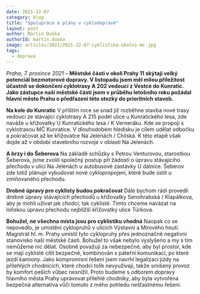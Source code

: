 ```yaml
---
date: 2021-12-07
category: blog
title: "Spolupráce a plány v cyklodopravě"
layout: post
author: Martin Duška
authorId: martin.duska
image: articles/2021/2021-12-07-cyklistika-okolni-mc.jpg
tags: 
  - doprava
---
```


*Praha, 7. prosince 2021* – **Městské části v okolí Prahy 11 skýtají velký potenciál bezmotorové dopravy. V listopadu jsem měl milou příležitost účastnit se dokončení cyklotrasy A 202 vedoucí z Vestce do Kunratic. Jako zástupce naší městské části jsem v průběhu letošního roku požádal hlavní město Prahu o předřazení této stezky do prioritních staveb.**

**Na kole do Kunratic**
V příštím roce se snad již rozběhne stavba nové trasy vedoucí ze stávající cyklotrasy A 215 podél ulice u Kunratického lesa, zde naváže u křižovatky U Kunratického lesa / K Verneráku. Kde se propojí s cyklotrasou MČ Kunratice. V dlouhodobém hledisku je cílem udělat odbočku a pokračovat až ke křižovatce Na Jelenách / Chilská. K této etapě však dojde až v období stavebního rozvoje v oblasti Na Jelenách.

**A brzy i do Šeberova**
Na základě schůzky s Petrou Venturovou, starostkou Šeberova, jsme zvolili společný postup při žádosti o úpravu stávajícího přechodu v ulici Na Jelenách u autobusové zastávky U dálnice. Šeberov zde totiž plánuje vybudovat nové cyklopropojení, které bude ústit u zmiňovaného přechodu.

**Drobné úpravy pro cyklisty budou pokračovat**
Dále bychom rádi provedli drobné úpravy stávajících přechodů u křižovatky Senohrabská / Klapálkova, aby je mohli užívat jak chodci, tak cyklisté. Tímto chceme navázat na loňskou úpravu přechodu nejbližší křižovatky ulice Türkova. 


**Bohužel, ne všechna místa jsou pro cyklistiku vhodná**
Naopak co se nepovedlo, je umístění cyklopruhů v ulicích Výstavní a Mírového hnutí. Magistrát hl. m. Prahy umístil tyto cyklopruhy přes jednoznačně negativní stanovisko naší městské části. Bohužel to však nebylo vyslyšeno a my s tím nemůžeme nic dělat.  Osobně považuji za nebezpečné, aby byl prostor, kde se mají cyklisté cítit bezpečně, kombinován s páteřní komunikací, po které jezdí kamiony. Jako kompromisní řešení jsem navrhl legalizaci jízdy na přilehlých chodnících, které chodci tolik nevyužívají, takže smíšený provoz by komfort peších vůbec nesnížil. Proto budeme s odborem dopravy hlavního města Prahy upravovat přilehlé chodníky, aby byla vytvořena bezpečná alternativa vůči tomuto z mého pohledu nešťastnému řešení.




